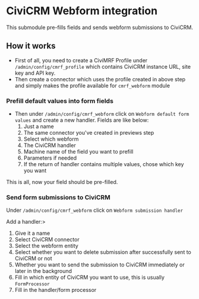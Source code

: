 # CiviCRM Webform integration

This submodule pre-fills fields and sends webform submissions to CiviCRM.

## How it works

* First of all, you need to create a CiviMRF Profile
  under `/admin/config/cmrf_profile` which contains CiviCRM instance URL, site
  key and API key.
* Then create a connector which uses the profile created in above step and
  simply makes the profile available for `cmrf_webform` module

### Prefill default values into form fields

* Then under `/admin/config/cmrf_webform` click on `Webform default form values`
  and create a new handler. Fields are like below:
    1. Just a name
    2. The same connector you've created in previews step
    3. Select which webform
    4. The CiviCRM handler
    5. Machine name of the field you want to prefill
    6. Parameters if needed
    7. If the return of handler contains multiple values, chose which key you
       want

This is all, now your field should be pre-filled.

### Send form submissions to CiviCRM

Under `/admin/config/cmrf_webform` click on `Webform submission handler`

Add a handler:>

1. Give it a name
2. Select CiviCRM connector
3. Select the webform entity
4. Select whether you want to delete submission after successfully sent to
   CiviCRM or not
5. Whether you want to send the submission to CiviCRM immediately or later in
   the background
6. Fill in which entity of CiviCRM you want to use, this is
   usually `FormProcessor`
7. Fill in the handler/form processor